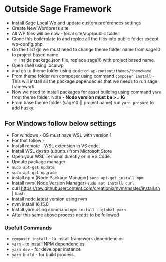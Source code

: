 # Outside Sage Framework #

* Install Sage Local Wp and update custom preferences settings
* Create New Wordpress site 
* All WP files will be now - local site/app/public folder
* Clone this boilerplate to and replce all the files into public folder except wp-config.php
* On the first go we must need to change theme folder name from sage10 to project based name.
   * Inside package.json file, replace sage10 with project based name.
* Open shell using localwp 
* and go to theme folder using code `` cd wp-content/themes/themeName ``
* From theme folder run composer using command `` composer install `` - This will install all the package dependecies that we needs to run sage framework
* Now we need to install packages for asset building using command `` yarn `` from theme folder. Note - **Node version must be >= 16**
* From base theme folder (sage10 || project name)  run `` yarn prepare `` to add husky.

## For Windows follow below settings ##
* For windows - OS must have WSL with version 1
* For that follow - 
* Install remote - WSL extension in VS code.
* Install WSL dystro (ubuntu) from Microsoft Store
* Open your WSL Terminal directly or in VS Code.
* Update package manager
* ``sudo apt-get update``
* ``sudo apt-get upgrade``
* install npm (Node Package Manager) `` sudo apt-get install npm ``
* Install nvm( Node Version Manager) `` sudo apt install curl ``
* curl https://raw.githubusercontent.com/creationix/nvm/master/install.sh | bash 
* Install node latest version using nvm
* nvm install 16.15.0
* Install yarn using command `` npm install --global yarn ``
* After this same above process needs to be followed


### Usefull Commands ###
* `` composer install `` - to install framework dependencies
* `` yarn `` - to install NPM dependencies
* `` yarn dev `` - for developer instance
* `` yarn build `` - for build process
